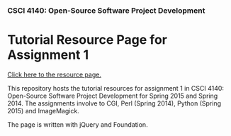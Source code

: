 ### CSCI 4140: Open-Source Software Project Development
# Tutorial Resource Page for Assignment 1

[Click here to the resource page. ](https://jimmyltsinn.github.io/csci4140-asg1-tutorial/)

This repository hosts the tutorial resources for assignment 1 in CSCI 4140: Open-Source Software Project Development for Spring 2015 and Spring 2014. The assignments involve to CGI, Perl (Spring 2014), Python (Spring 2015) and ImageMagick.

The page is written with jQuery and Foundation.
